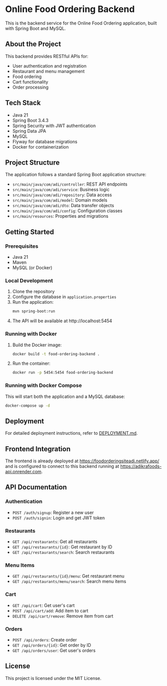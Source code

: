 # Online Food Ordering Backend

This is the backend service for the Online Food Ordering application, built with Spring Boot and MySQL.

## About the Project

This backend provides RESTful APIs for:
- User authentication and registration
- Restaurant and menu management
- Food ordering
- Cart functionality
- Order processing

## Tech Stack

- Java 21
- Spring Boot 3.4.3
- Spring Security with JWT authentication
- Spring Data JPA
- MySQL
- Flyway for database migrations
- Docker for containerization

## Project Structure

The application follows a standard Spring Boot application structure:
- `src/main/java/com/adi/controller`: REST API endpoints
- `src/main/java/com/adi/service`: Business logic
- `src/main/java/com/adi/repository`: Data access
- `src/main/java/com/adi/model`: Domain models
- `src/main/java/com/adi/dto`: Data transfer objects
- `src/main/java/com/adi/config`: Configuration classes
- `src/main/resources`: Properties and migrations

## Getting Started

### Prerequisites

- Java 21
- Maven
- MySQL (or Docker)

### Local Development

1. Clone the repository
2. Configure the database in `application.properties`
3. Run the application:
   ```bash
   mvn spring-boot:run
   ```
4. The API will be available at http://localhost:5454

### Running with Docker

1. Build the Docker image:
   ```bash
   docker build -t food-ordering-backend .
   ```

2. Run the container:
   ```bash
   docker run -p 5454:5454 food-ordering-backend
   ```

### Running with Docker Compose

This will start both the application and a MySQL database:

```bash
docker-compose up -d
```

## Deployment

For detailed deployment instructions, refer to [DEPLOYMENT.md](DEPLOYMENT.md).

## Frontend Integration

The frontend is already deployed at https://foodorderingsiteadi.netlify.app/ and is configured to connect to this backend running at https://adikrafoods-api.onrender.com.

## API Documentation

### Authentication

- `POST /auth/signup`: Register a new user
- `POST /auth/signin`: Login and get JWT token

### Restaurants

- `GET /api/restaurants`: Get all restaurants
- `GET /api/restaurants/{id}`: Get restaurant by ID
- `GET /api/restaurants/search`: Search restaurants

### Menu Items

- `GET /api/restaurants/{id}/menu`: Get restaurant menu
- `GET /api/restaurants/menu/search`: Search menu items

### Cart

- `GET /api/cart`: Get user's cart
- `POST /api/cart/add`: Add item to cart
- `DELETE /api/cart/remove`: Remove item from cart

### Orders

- `POST /api/orders`: Create order
- `GET /api/orders/{id}`: Get order by ID
- `GET /api/orders/user`: Get user's orders

## License

This project is licensed under the MIT License. 
